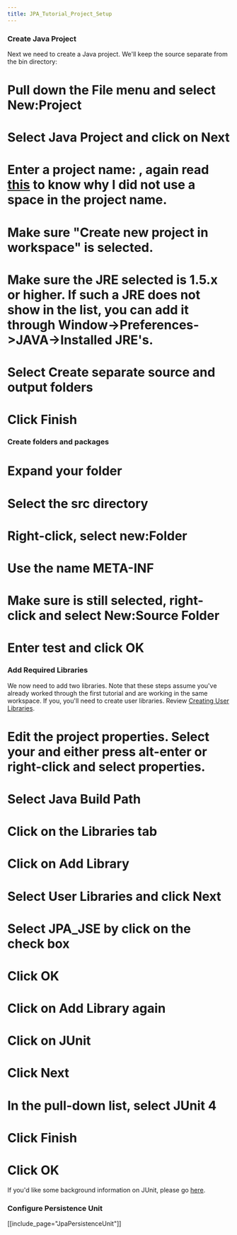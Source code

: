 ```yaml
---
title: JPA_Tutorial_Project_Setup
---
```

### Create Java Project
Next we need to create a Java project. We'll keep the source separate from the bin directory:
# Pull down the **File** menu and select **New:Project**
# Select **Java Project** and click on **Next**
# Enter a project name: **<project>**, again read [this]({{site.pagesurl}}/JPA_Tutorial_1_-_Getting_Started#SideBarJpaClassPath) to know why I did not use a space in the project name.
# Make sure "Create new project in workspace" is selected.
# Make sure the JRE selected is 1.5.x or higher. If such a JRE does not show in the list, you can add it through Window->Preferences->JAVA->Installed JRE's.
# Select **Create separate source and output folders**
# Click **Finish**

### Create folders and packages
# Expand your **<project>** folder
# Select the **src** directory
# Right-click, select **new:Folder**
# Use the name **META-INF**
# Make sure **<project>** is still selected, right-click and select **New:Source Folder**
# Enter **test** and click **OK**

### Add Required Libraries
We now need to add two libraries. Note that these steps assume you've already worked through the first tutorial and are working in the same workspace. If you, you'll need to create user libraries. Review [Creating User Libraries]({{site.pagesurl}}/JPA_Tutorial_1_-_Eclipse_Project_Setup#AddRequiredLibraries).
# Edit the project properties. Select your **<project>** and either press **alt-enter** or right-click and select properties.
# Select **Java Build Path**
# Click on the **Libraries** tab
# Click on **Add Library**
# Select **User Libraries** and click **Next**
# Select **JPA_JSE** by click on the check box
# Click **OK**
# Click on **Add Library** again
# Click on **JUnit**
# Click **Next**
# In the pull-down list, select **JUnit 4**
# Click **Finish**
# Click **OK**

If you'd like some background information on JUnit, please go [here]({{site.pagesurl}}/JUnit_4.x).

### Configure Persistence Unit
[[include_page="JpaPersistenceUnit"]]

